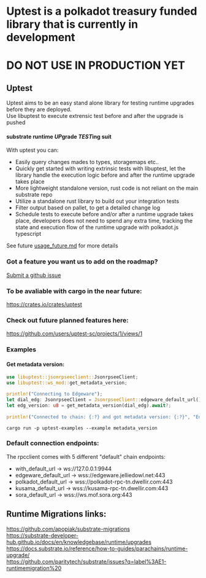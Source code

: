 # Uptest is a polkadot treasury funded library that is currently in development     
# DO NOT USE IN PRODUCTION YET   

## Uptest 

Uptest aims to be an easy stand alone library for testing runtime upgrades before they are deployed.  
Use libuptest to execute extrensic test before and after the upgrade is pushed

#### substrate runtime *UP*grade *TEST*ing suit

With uptest you can: 
*  Easily query changes mades to types, storagemaps etc..  
*  Quickly get started with writing extrinsic tests with libuptest, let the library handle the execution logic before and after the runtime upgrade takes place   
*  More lightweight standalone version, rust code is not reliant on the main substrate repo   
*  Utilize a standalone rust library to build out your integration tests
*  Filter output based on pallet, to get a detailed change log    
*  Schedule tests to execute before and/or after a runtime upgrade takes place, developers does not need to spend any extra time, tracking the state and execution flow of the runtime upgrade with polkadot.js typescript

See future [usage_future.md](usage_future.md) for more details



### Got a feature you want us to add on the roadmap?   
[Submit a github issue](https://github.com/uptest-sc/uptest/issues/new)


### To be avaliable with cargo in the near future:  
https://crates.io/crates/uptest

### Check out future planned features here:   
https://github.com/users/uptest-sc/projects/1/views/1   


### Examples   

#### Get metadata version:   
```rust
use libuptest::jsonrpseeclient::JsonrpseeClient;
use libuptest::ws_mod::get_metadata_version;

println!("Connecting to Edgeware");
let dial_edg: JsonrpseeClient = JsonrpseeClient::edgeware_default_url().unwrap();//.unwrap();//.unwrap();
let edg_version: u8 = get_metadata_version(dial_edg).await?;
   
println!("Connected to chain: {:?} and got metadata version: {:?}", "Edgeware", edg_version);
```
`cargo run -p uptest-examples --example metadata_version`   


### Default connection endpoints:    
The rpcclient comes with 5 different "default" chain endpoints:     
*  with_default_url -> ws://127.0.0.1:9944   
*  edgeware_default_url -> wss://edgeware.jelliedowl.net:443    
*  polkadot_default_url -> wss://polkadot-rpc-tn.dwellir.com:443   
*  kusama_default_url -> wss://kusama-rpc-tn.dwellir.com:443   
*  sora_default_url -> wss://ws.mof.sora.org:443   



## Runtime Migrations links:   
https://github.com/apopiak/substrate-migrations   
https://substrate-developer-hub.github.io/docs/en/knowledgebase/runtime/upgrades   
https://docs.substrate.io/reference/how-to-guides/parachains/runtime-upgrade/   
https://github.com/paritytech/substrate/issues?q=label%3AE1-runtimemigration%20   
